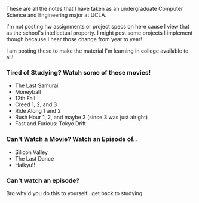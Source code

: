 These are all the notes that I have taken as an undergraduate Computer Science and Engineering major at UCLA.

I'm not posting hw assignments or project specs on here cause I view that as the school's intellectual property. I might post some projects I implement though because I hear those change from year to year!

I am posting these to make the material I'm learning in college available to all!

### Tired of Studying? Watch some of these movies!
- The Last Samurai
- Moneyball
- 12th Fail
- Creed 1, 2, and 3
- Ride Along 1 and 2
- Rush Hour 1, 2, and maybe 3 (since 3 was just alright)
- Fast and Furious: Tokyo Drift

### Can't Watch a Movie? Watch an Episode of..
- Silicon Valley
- The Last Dance
- Haikyu!!

### Can't watch an episode?
Bro why'd you do this to yourself...get back to studying.
